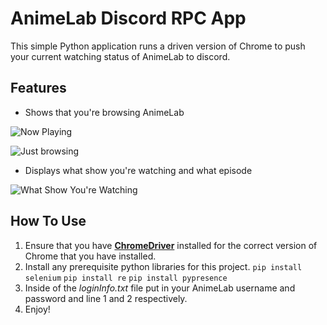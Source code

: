 # AnimeLab Discord RPC App
This simple Python application runs a driven version of Chrome to push your current watching status of AnimeLab to discord. 

## Features

 - Shows that you're browsing AnimeLab
 
 ![Now Playing](https://i.imgur.com/LLVbWIQ.png)
 
 ![Just browsing](https://i.imgur.com/1NNqPNA.png)
 - Displays what show you're watching and what episode
 
 ![What Show You're Watching](https://i.imgur.com/hDvxKj0.png)

## How To Use

 1. Ensure that you have [**ChromeDriver**](https://chromedriver.chromium.org/downloads) installed for the correct version of Chrome that you have installed.
 2. Install any prerequisite python libraries for this project.
``pip install selenium``
``pip install re``
``pip install pypresence``
 3. Inside of the *loginInfo.txt* file put in your AnimeLab username and password and line 1 and 2 respectively.
 4. Enjoy!
